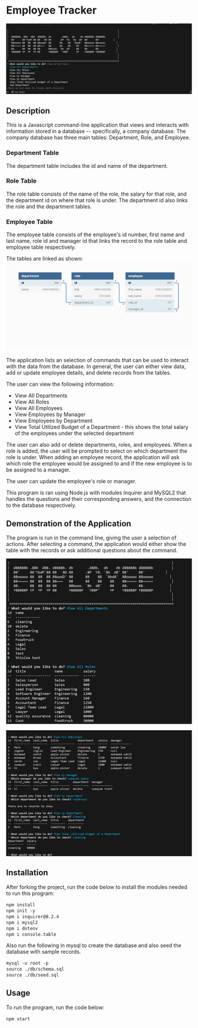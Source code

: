 # Employee Tracker

![Introduction.”](./Assets/sc-intro.png)

## Description

This is a Javascript command-line application that views and interacts with information stored in a database -- specifically, a company database. The company database has three main tables: Department, Role, and Employee.

### Department Table

The department table includes the id and name of the department.

### Role Table

The role table consists of the name of the role, the salary for that role, and the department id on where that role is under. The department id also links the role and the department tables.

### Employee Table

The employee table consists of the employee's id number, first name and last name, role id and manager id that links the record to the role table and employee table respectively.

The tables are linked as shown:
![Database schema includes tables labeled “employee,” role,” and “department.”](./Assets/schema.png)

The application lists an selection of commands that can be used to interact with the data from the database. In general, the user can either view data, add or update employee details, and delete records from the tables.

The user can view the following information:

- View All Departments
- View All Roles
- View All Employees
- View Employees by Manager
- View Employees by Department
- View Total Utilized Budget of a Department - this shows the total salary of the employees under the selected department

The user can also add or delete departments, roles, and employees.
When a role is added, the user will be prompted to select on which department the role is under. When adding an employee record, the application will ask which role the employee would be assigned to and if the new employee is to be assigned to a manager.

The user can update the employee's role or manager.

This program is ran using Node.js with modules Inquirer and MySQL2 that handles the questions and their corresponding answers, and the connection to the database respectively.

## Demonstration of the Application

The program is run in the command line, giving the user a selection of actions. After selecting a command, the application would either show the table with the records or ask additional questions about the command.

![Database schema includes tables labeled “employee,” "role," and "department.”](./Assets/overview.png)

![Database schema includes tables labeled “employee,” "role," and "department.”](./Assets/overview2.png)

## Installation

After forking the project, run the code below to install the modules needed to run this program:

```
npm install
npm init -y
npm i inquirer@8.2.4
npm i mysql2
npm i dotenv
npm i console.table
```

Also run the following in mysql to create the database and also seed the database with sample records.

```
mysql -u root -p
source ./db/schema.sql
source ./db/seed.sql
```

## Usage

To run the program, run the code below:

```
npm start
```
